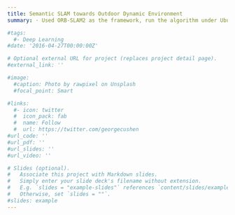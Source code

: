 ```yaml
---
title: Semantic SLAM towards Outdoor Dynamic Environment  
summary: · Used ORB-SLAM2 as the framework, run the algorithm under Ubuntu 18.04 and verified the effectiveness of the proposed algorithm with KITTI dataset and ZED2 self-collection dataset. ·  Embedded the Deeplabv3+ semantic segmentation model into the stereo model of ORB-SLAM2 to guarantee recognition of dynamic objects. ·  Determined the dynamic hierarchy of objects in the scene based on the prior knowledge. ·  Proposed a dynamic model to judge the motion status of objects by comparing the pixel displacement. Designed a feature selection strategy to discard the feature points of dynamic regions.

#tags:
  #- Deep Learning
#date: '2016-04-27T00:00:00Z'

# Optional external URL for project (replaces project detail page).
#external_link: ''

#image:
  #caption: Photo by rawpixel on Unsplash
  #focal_point: Smart

#links:
  #- icon: twitter
  #  icon_pack: fab
  #  name: Follow
  #  url: https://twitter.com/georgecushen
#url_code: ''
#url_pdf: ''
#url_slides: ''
#url_video: ''

# Slides (optional).
#   Associate this project with Markdown slides.
#   Simply enter your slide deck's filename without extension.
#   E.g. `slides = "example-slides"` references `content/slides/example-slides.md`.
#   Otherwise, set `slides = ""`.
#slides: example
---
```

